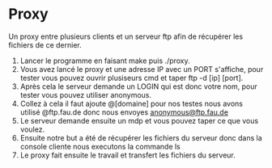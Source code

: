 # Proxy
Un proxy entre plusieurs clients et un serveur ftp afin de récupérer les fichiers de ce dernier.

1. Lancer le programme en faisant make puis ./proxy.
2. Vous avez lancé le proxy et une adresse IP avec un PORT s'affiche, pour tester vous pouvez ouvrir plusiseurs cmd
et taper ftp -d [ip] [port].
4. Après cela le serveur demande un LOGIN qui est donc votre nom, pour tester vous pouvez utiliser anonymous.
5. Collez à cela il faut ajoute @[domaine] pour nos testes nous avons utilisé @ftp.fau.de donc nous envoyes anonymous@ftp.fau.de
6. Le serveur demande ensuite un mdp et vous pouvez taper ce que vous voulez.
7. Ensuite notre but a été de récupérer les fichiers du serveur donc dans la console cliente nous executons la commande ls
8. Le proxy fait ensuite le travail et transfert les fichiers du serveur.
